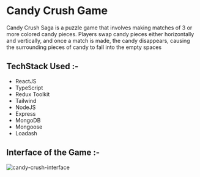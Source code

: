 # Candy Crush Game 

Candy Crush Saga is a puzzle game that involves making matches of 3 or more colored candy pieces. Players swap candy pieces either horizontally and vertically, and once a match is made, the candy disappears, causing the surrounding pieces of candy to fall into the empty spaces


## TechStack Used :-

  - ReactJS
  - TypeScript
  - Redux Toolkit
  - Tailwind
  - NodeJS
  - Express
  - MongoDB
  - Mongoose
  - Loadash
 
## Interface of the Game :-

![candy-crush-interface](https://user-images.githubusercontent.com/101358022/230781894-5971a950-81ea-402e-acd5-980ca9547a7f.png)
